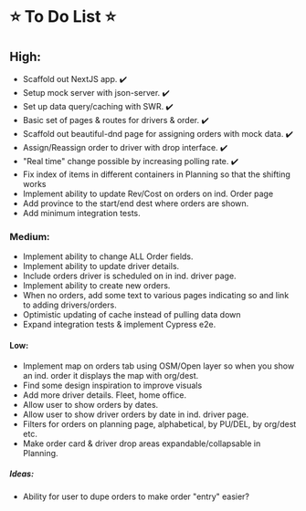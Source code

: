 # :star: To Do List :star:

## High:

  - Scaffold out NextJS app. :heavy_check_mark:
  - Setup mock server with json-server. :heavy_check_mark:
  - Set up data query/caching with SWR. :heavy_check_mark:
  - Basic set of pages & routes for drivers & order. :heavy_check_mark:
  - Scaffold out beautiful-dnd page for assigning orders with mock data. :heavy_check_mark:
  - Assign/Reassign order to driver with drop interface. :heavy_check_mark:
  - "Real time" change possible by increasing polling rate. :heavy_check_mark:
  - Fix index of items in different containers in Planning so that the shifting works
  - Implement ability to update Rev/Cost on orders on ind. Order page
  - Add province to the start/end dest where orders are shown.
  - Add minimum integration tests.

### Medium:

  - Implement ability to change ALL Order fields.
  - Implement ability to update driver details.
  - Include orders driver is scheduled on in ind. driver page.
  - Implement ability to create new orders.
  - When no orders, add some text to various pages indicating so and link to adding drivers/orders.
  - Optimistic updating of cache instead of pulling data down
  - Expand integration tests & implement Cypress e2e.

#### Low:

  - Implement map on orders tab using OSM/Open layer so when you show an ind. order it displays the map with org/dest.
  - Find some design inspiration to improve visuals
  - Add more driver details. Fleet, home office.
  - Allow user to show orders by dates.
  - Allow user to show driver orders by date in ind. driver page.
  - Filters for orders on planning page, alphabetical, by PU/DEL, by org/dest etc.
  - Make order card & driver drop areas expandable/collapsable in Planning.
  

##### Ideas:

  - Ability for user to dupe orders to make order "entry" easier?